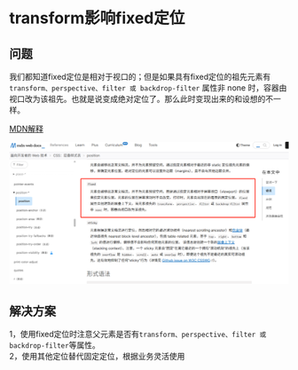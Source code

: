 
# transform影响fixed定位

## 问题 

我们都知道fixed定位是相对于视口的；但是如果具有fixed定位的祖先元素有`transform、perspective、filter 或 backdrop-filter` 属性非 none 时，容器由视口改为该祖先。也就是说变成绝对定位了。那么此时变现出来的和设想的不一样。


[MDN解释](https://developer.mozilla.org/zh-CN/docs/Web/CSS/position#fixed)

![在这里插入图片描述](../images/fixed.png)


## 解决方案
 
1，使用fixed定位时注意父元素是否有`transform、perspective、filter 或 backdrop-filter`等属性。<br>
2，使用其他定位替代固定定位，根据业务灵活使用
